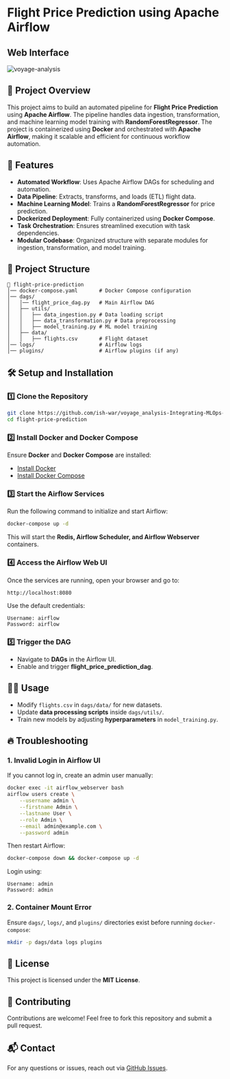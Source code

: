 # Flight Price Prediction using Apache Airflow

## Web Interface

![voyage-analysis](https://github.com/user-attachments/assets/af81c08d-10c1-4355-98dd-6b5cb54ba9cb)

## 📌 Project Overview
This project aims to build an automated pipeline for **Flight Price Prediction** using **Apache Airflow**. The pipeline handles data ingestion, transformation, and machine learning model training with **RandomForestRegressor**. The project is containerized using **Docker** and orchestrated with **Apache Airflow**, making it scalable and efficient for continuous workflow automation.

## 🚀 Features
- **Automated Workflow**: Uses Apache Airflow DAGs for scheduling and automation.
- **Data Pipeline**: Extracts, transforms, and loads (ETL) flight data.
- **Machine Learning Model**: Trains a **RandomForestRegressor** for price prediction.
- **Dockerized Deployment**: Fully containerized using **Docker Compose**.
- **Task Orchestration**: Ensures streamlined execution with task dependencies.
- **Modular Codebase**: Organized structure with separate modules for ingestion, transformation, and model training.

## 📁 Project Structure
```
📂 flight-price-prediction
│── docker-compose.yaml       # Docker Compose configuration
│── dags/
│   │── flight_price_dag.py   # Main Airflow DAG
│   ├── utils/
│   │   ├── data_ingestion.py # Data loading script
│   │   ├── data_transformation.py # Data preprocessing
│   │   ├── model_training.py # ML model training
│   ├── data/
│   │   ├── flights.csv       # Flight dataset
│── logs/                     # Airflow logs
│── plugins/                  # Airflow plugins (if any)
```

## 🛠️ Setup and Installation
### 1️⃣ Clone the Repository
```bash
git clone https://github.com/ish-war/voyage_analysis-Integrating-MLOps-in-Travel
cd flight-price-prediction
```

### 2️⃣ Install Docker and Docker Compose
Ensure **Docker** and **Docker Compose** are installed:
- [Install Docker](https://docs.docker.com/get-docker/)
- [Install Docker Compose](https://docs.docker.com/compose/install/)

### 3️⃣ Start the Airflow Services
Run the following command to initialize and start Airflow:
```bash
docker-compose up -d
```
This will start the **Redis, Airflow Scheduler, and Airflow Webserver** containers.

### 4️⃣ Access the Airflow Web UI
Once the services are running, open your browser and go to:
```
http://localhost:8080
```
Use the default credentials:
```
Username: airflow
Password: airflow
```

### 5️⃣ Trigger the DAG
- Navigate to **DAGs** in the Airflow UI.
- Enable and trigger **flight_price_prediction_dag**.

## 🧑‍💻 Usage
- Modify `flights.csv` in `dags/data/` for new datasets.
- Update **data processing scripts** inside `dags/utils/`.
- Train new models by adjusting **hyperparameters** in `model_training.py`.

## 🔥 Troubleshooting
### 1. **Invalid Login in Airflow UI**
If you cannot log in, create an admin user manually:
```bash
docker exec -it airflow_webserver bash
airflow users create \
    --username admin \
    --firstname Admin \
    --lastname User \
    --role Admin \
    --email admin@example.com \
    --password admin
```
Then restart Airflow:
```bash
docker-compose down && docker-compose up -d
```
Login using:
```
Username: admin
Password: admin
```

### 2. **Container Mount Error**
Ensure `dags/`, `logs/`, and `plugins/` directories exist before running `docker-compose`:
```bash
mkdir -p dags/data logs plugins
```

## 📜 License
This project is licensed under the **MIT License**.

## 🤝 Contributing
Contributions are welcome! Feel free to fork this repository and submit a pull request.

## 📬 Contact
For any questions or issues, reach out via [GitHub Issues](https://github.com/ish-war/voyage_analysis-Integrating-MLOps-in-Travel/issues).


